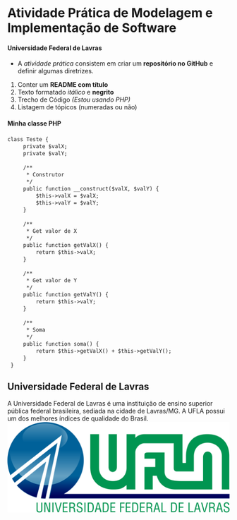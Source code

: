 # Atividade Prática de Modelagem e Implementação de Software
#### Universidade Federal de Lavras

- A *atividade prática* consistem em criar um **repositório no GitHub** e definir algumas
diretrizes.

1. Conter um **README com título**
2. Texto formatado *itálico* e **negrito**
3. Trecho de Código *(Estou usando PHP)*
4. Listagem de tópicos (numeradas ou não)

#### Minha classe PHP
```
class Teste {
     private $valX;
     private $valY;
     
     /**
      * Construtor
      */
     public function __construct($valX, $valY) {
         $this->valX = $valX;
         $this->valY = $valY;
     }

     /**
      * Get valor de X
      */
     public function getValX() {
         return $this->valX;
     }

     /**
      * Get valor de Y
      */
     public function getValY() {
         return $this->valY;
     }

     /**
      * Soma
      */
     public function soma() {
         return $this->getValX() + $this->getValY();
     }
 }
```
## Universidade Federal de Lavras

A Universidade Federal de Lavras é uma instituição de ensino superior pública federal
brasileira, sediada na cidade de Lavras/MG. A UFLA possui um dos melhores índices de qualidade do Brasil.
![Logo Universidade Federal de Lavras](/img/logo-ufla-transparente.png "Logo da Universidade Federal de Lavras")

